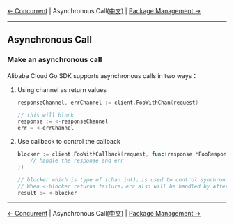 [← Concurrent](8-Concurrent-EN.md) | Asynchronous Call[(中文)](9-Asynchronous-CN.md) | [Package Management →](10-Package-Management-EN.md)
***
## Asynchronous Call

### Make an asynchronous call
Alibaba Cloud Go SDK supports asynchronous calls in two ways：

1. Using channel as return values
    ```go
    responseChannel, errChannel := client.FooWithChan(request)

    // this will block
    response := <-responseChannel
    err = <-errChannel
    ```

2. Use callback to control the callback

    ```go
    blocker := client.FooWithCallback(request, func(response *FooResponse, err error) {
        // handle the response and err
    })

    // blocker which is type of (chan int)，is used to control synchronization，when returning 1 means success，and returning 0 means failure.
    // When <-blocker returns failure，err also will be handled by afferent callback.
    result := <-blocker
    ```

***
[← Concurrent](8-Concurrent-EN.md) | Asynchronous Call[(中文)](9-Asynchronous-CN.md) | [Package Management →](10-Package-Management-EN.md)

